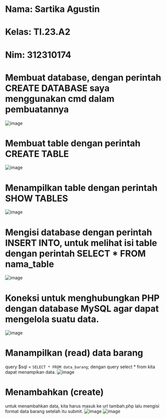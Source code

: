 # Nama: Sartika Agustin
# Kelas: TI.23.A2
# Nim: 312310174

# Membuat database, dengan perintah CREATE DATABASE saya menggunakan cmd dalam pembuatannya
![image](https://github.com/user-attachments/assets/35e39f6c-6cff-4b0d-a187-c78f3f907393)
# Membuat table dengan perintah CREATE TABLE
![image](https://github.com/user-attachments/assets/8e6e5597-b555-4f51-86af-42dff1186a3f)
# Menampilkan table dengan perintah SHOW TABLES
![image](https://github.com/user-attachments/assets/3f1a107f-9b82-41e7-bc33-0a5fe8368f32)
# Mengisi database dengan perintah INSERT INTO, untuk melihat isi table dengan perintah SELECT * FROM nama_table
![image](https://github.com/user-attachments/assets/4cee42a0-b704-4635-b9a2-2953fa3f883f)

# Koneksi untuk menghubungkan PHP dengan database MySQL agar dapat mengelola suatu data.
![image](https://github.com/user-attachments/assets/6418902c-2eeb-4d95-933e-6a40b8d48371)
# Manampilkan (read) data barang 
query $sql = `SELECT * FROM data_barang`; dengan query select * from kita dapat menampikan data.
![image](https://github.com/user-attachments/assets/dcc6f6fd-8ba8-424f-b8cb-b9b945595460)
# Menambahkan (create)
untuk menambahkan data, kita harus masuk ke url tambah.php lalu mengisi format data barang setelah itu submit.
![image](https://github.com/user-attachments/assets/c98ad7aa-c7b5-409c-8e2a-9dc97bc28602)
![image](https://github.com/user-attachments/assets/02f3bfaf-53f6-4e9f-8a0f-edf52936575c)



